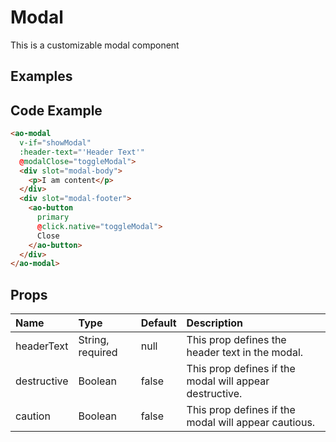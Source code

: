 # Modal

This is a customizable modal component

## Examples

<Doc-Modal/>

## Code Example
```html
<ao-modal
  v-if="showModal"
  :header-text="'Header Text'"
  @modalClose="toggleModal">
  <div slot="modal-body">
    <p>I am content</p>
  </div>
  <div slot="modal-footer">
    <ao-button
      primary
      @click.native="toggleModal">
      Close
    </ao-button>
  </div>
</ao-modal>
```

## Props

| Name         | Type     | Default | Description                                                           |
|:-------------|:---------|:---------|:----------------------------------------------------------------------|
| headerText | String, required | null | This prop defines the header text in the modal. |
| destructive | Boolean | false | This prop defines if the modal will appear destructive. |
| caution | Boolean | false | This prop defines if the modal will appear cautious. |

